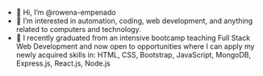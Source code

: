- 👋 Hi, I’m @rowena-empenado
- 👀 I’m interested in automation, coding, web development, and anything related to computers and technology.
- 🌱 I recently graduated from an intensive bootcamp teaching Full Stack Web Development and now open to opportunities where I can apply my newly acquired skills in:
        HTML, CSS, Bootstrap, JavaScript,
        MongoDB, Express.js, React.js, Node.js
<!--- 💞️ I’m looking to collaborate on ... --->
<!---- 📫 How to reach me ... --->

<!---
rowena-empenado/rowena-empenado is a ✨ special ✨ repository because its `README.md` (this file) appears on your GitHub profile.
You can click the Preview link to take a look at your changes.
--->
